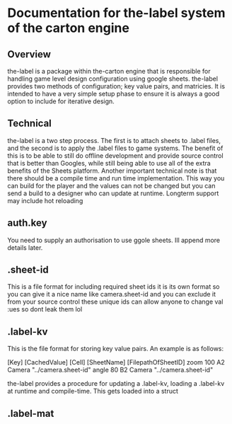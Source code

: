 # Documentation for the-label system of the carton engine

## Overview
the-label is a package within the-carton engine that is responsible for handling game level design configuration using google sheets. the-label provides two methods of configuration; key value pairs, and matricies. It is intended to have a very simple setup phase to ensure it is always a good option to include for iterative design.

## Technical
the-label is a two step process. The first is to attach sheets to .label files, and the second is to apply the .label files to game systems. The benefit of this is to be able to still do offline development and provide source control that is better than Googles, while still being able to use all of the extra benefits of the Sheets platform. Another important technical note is that there should be a compile time and run time implementation. This way you can build for the player and the values can not be changed but you can send a build to a designer who can update at runtime. Longterm support may include hot reloading

## auth.key
You need to supply an authorisation to use ggole sheets. Ill append more details later. 

## .sheet-id
This is a file format for including required sheet ids it is its own format so you can give it a nice name like camera.sheet-id and you can exclude it from your source control these unique ids can allow anyone to change val
:ues so dont leak them lol

## .label-kv
This is the file format for storing key value pairs. An example is as follows:

[Key] [CachedValue] [Cell] [SheetName] [FilepathOfSheetID]
zoom  100           A2     Camera      "../camera.sheet-id"
angle 80            B2     Camera      "../camera.sheet-id"

the-label provides a procedure for updating a .label-kv, loading a .label-kv at runtime and compile-time. This gets loaded into a struct

## .label-mat
